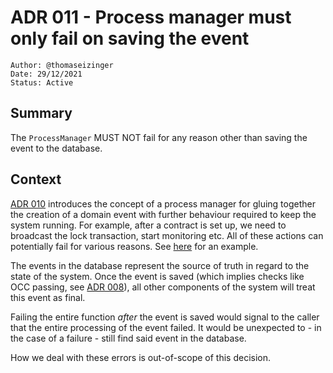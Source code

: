 # ADR 011 - Process manager must only fail on saving the event

```
Author: @thomaseizinger
Date: 29/12/2021
Status: Active
```

## Summary

The `ProcessManager` MUST NOT fail for any reason other than saving the event to the database.

## Context

[ADR 010](./010-process-manager-for-orchestration.md) introduces the concept of a process manager for gluing together the creation of a domain event with further behaviour required to keep the system running.
For example, after a contract is set up, we need to broadcast the lock transaction, start monitoring etc.
All of these actions can potentially fail for various reasons.
See [here](https://github.com/itchysats/itchysats/blob/257078395fe24c52308ec740931283d4fba731ba/daemon/src/process_manager.rs#L65-L90) for an example.

The events in the database represent the source of truth in regard to the state of the system.
Once the event is saved (which implies checks like OCC passing, see [ADR 008](./008-occ-for-race-conditions.md)), all other components of the system will treat this event as final.

Failing the entire function _after_ the event is saved would signal to the caller that the entire processing of the event failed.
It would be unexpected to - in the case of a failure - still find said event in the database.

How we deal with these errors is out-of-scope of this decision.
